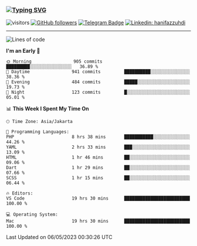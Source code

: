 ### [![Typing SVG](https://readme-typing-svg.herokuapp.com?font=lato&size=22&lines=Hi+There+👋)](https://git.io/typing-svg) 

![visitors](https://visitor-badge.glitch.me/badge?page_id=hanifazzuhdi.hanifazzuhdi)
[![GitHub followers](https://img.shields.io/github/followers/hanifazzuhdi?label=Follow&style=social)](https://github.com/hanifazzuhdi/?tab=follow) 
[![Telegram Badge](https://img.shields.io/badge/-hanif0198-blue?style=social&logo=telegram&link=https://www.t.me/hanif0198/)](https://www.t.me/hanif0198/) 
[![Linkedin: hanifazzuhdi](https://img.shields.io/badge/-hanifazzuhdi-blue?style=flat-square&logo=Linkedin&logoColor=white&link=https://www.linkedin.com/in/hanif-az-zuhdi-69688019b/)](https://www.linkedin.com/in/hanif-az-zuhdi-69688019b/) 

<hr/>

<!--START_SECTION:waka-->
![Lines of code](https://img.shields.io/badge/From%20Hello%20World%20I%27ve%20Written-18.3%20million%20lines%20of%20code-blue)

**I'm an Early 🐤** 

```text
🌞 Morning                905 commits         █████████░░░░░░░░░░░░░░░░   36.89 % 
🌆 Daytime                941 commits         ██████████░░░░░░░░░░░░░░░   38.36 % 
🌃 Evening                484 commits         █████░░░░░░░░░░░░░░░░░░░░   19.73 % 
🌙 Night                  123 commits         █░░░░░░░░░░░░░░░░░░░░░░░░   05.01 % 
```


📊 **This Week I Spent My Time On** 

```text
🕑︎ Time Zone: Asia/Jakarta

💬 Programming Languages: 
PHP                      8 hrs 38 mins       ███████████░░░░░░░░░░░░░░   44.26 % 
YAML                     2 hrs 33 mins       ███░░░░░░░░░░░░░░░░░░░░░░   13.09 % 
HTML                     1 hr 46 mins        ██░░░░░░░░░░░░░░░░░░░░░░░   09.06 % 
Dart                     1 hr 29 mins        ██░░░░░░░░░░░░░░░░░░░░░░░   07.66 % 
SCSS                     1 hr 15 mins        ██░░░░░░░░░░░░░░░░░░░░░░░   06.44 % 

🔥 Editors: 
VS Code                  19 hrs 30 mins      █████████████████████████   100.00 % 

💻 Operating System: 
Mac                      19 hrs 30 mins      █████████████████████████   100.00 % 
```


 Last Updated on 06/05/2023 00:30:26 UTC
<!--END_SECTION:waka-->
